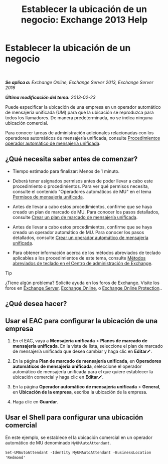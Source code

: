 ﻿---
title: 'Establecer la ubicación de un negocio: Exchange 2013 Help'
TOCTitle: Establecer la ubicación de un negocio
ms:assetid: 19bbc20d-d11e-4e75-9bb4-c5d85cf17fc5
ms:mtpsurl: https://technet.microsoft.com/es-es/library/Ee423540(v=EXCHG.150)
ms:contentKeyID: 52061798
ms.date: 05/22/2018
mtps_version: v=EXCHG.150
ms.translationtype: MT
---

# Establecer la ubicación de un negocio

 

_**Se aplica a:** Exchange Online, Exchange Server 2013, Exchange Server 2016_

_**Última modificación del tema:** 2013-02-23_

Puede especificar la ubicación de una empresa en un operador automático de mensajería unificada (UM) para que la ubicación se reproduzca para todos los llamadores. De manera predeterminada, no se indica ninguna ubicación comercial.

Para conocer tareas de administración adicionales relacionadas con los operadores automáticos de mensajería unificada, consulte [Procedimientos operador automático de mensajería unificada](https://docs.microsoft.com/es-es/exchange/voice-mail-unified-messaging/automatically-answer-and-route-calls/um-auto-attendant-procedures).

## ¿Qué necesita saber antes de comenzar?

  - Tiempo estimado para finalizar: Menos de 1 minuto.

  - Deberá tener asignados permisos antes de poder llevar a cabo este procedimiento o procedimientos. Para ver qué permisos necesita, consulte el contenido "Operadores automáticos de MU" en el tema [Permisos de mensajería unificada](unified-messaging-permissions-exchange-2013-help.md).

  - Antes de llevar a cabo estos procedimientos, confirme que se haya creado un plan de marcado de MU. Para conocer los pasos detallados, consulte [Crear un plan de marcado de mensajería unificada](https://docs.microsoft.com/es-es/exchange/voice-mail-unified-messaging/connect-voice-mail-system/create-um-dial-plan).

  - Antes de llevar a cabo estos procedimientos, confirme que se haya creado un operador automático de MU. Para conocer los pasos detallados, consulte [Crear un operador automático de mensajería unificada](create-a-um-auto-attendant-exchange-2013-help.md).

  - Para obtener información acerca de los métodos abreviados de teclado aplicables a los procedimientos de este tema, consulte [Métodos abreviados de teclado en el Centro de administración de Exchange](keyboard-shortcuts-in-the-exchange-admin-center-exchange-online-protection-help.md).


> [!TIP]
> ¿Tiene algún problema? Solicite ayuda en los foros de Exchange. Visite los foros en <A href="https://go.microsoft.com/fwlink/p/?linkid=60612">Exchange Server</A>, <A href="https://go.microsoft.com/fwlink/p/?linkid=267542">Exchange Online</A>, o <A href="https://go.microsoft.com/fwlink/p/?linkid=285351">Exchange Online Protection</A>..



## ¿Qué desea hacer?

## Usar el EAC para configurar la ubicación de una empresa

1.  En el EAC, vaya a **Mensajería unificada** \> **Planes de marcado de mensajería unificada**. En la vista de lista, seleccione el plan de marcado de mensajería unificada que desea cambiar y haga clic en **Editar**![Icono Editar](images/Bb124582.6f53ccb2-1f13-4c02-bea0-30690e6ea71d(EXCHG.150).gif "Icono Editar").

2.  En la página **Plan de marcado de mensajería unificada**, en **Operadores automáticos de mensajería unificada**, seleccione el operador automático de mensajería unificada para el que quiere establecer la ubicación comercial y haga clic en **Editar**![Icono Editar](images/Bb124582.6f53ccb2-1f13-4c02-bea0-30690e6ea71d(EXCHG.150).gif "Icono Editar").

3.  En la página **Operador automático de mensajería unificada** \> **General**, en **Ubicación de la empresa**, escriba la ubicación de la empresa.

4.  Haga clic en **Guardar**.

## Usar el Shell para configurar una ubicación comercial

En este ejemplo, se establece el la ubicación comercial en un operador automático de MU denominado `MyUMAutoAttendant`.

    Set-UMAutoAttendant -Identity MyUMAutoAttendant -BusinessLocation 'Redmond'

